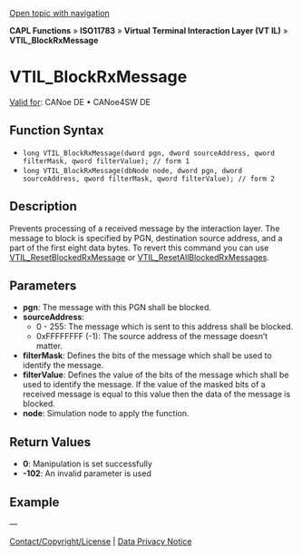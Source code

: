 [Open topic with navigation](../../../../../../CANoeDEFamily.htm#Topics/CAPLFunctions/ISO11783/ISOInteractionLayerVT/Functions/CAPLfunctionIso11783VTILBlockRxMessage.md)

**CAPL Functions** » **ISO11783** » **Virtual Terminal Interaction Layer (VT IL)** » **VTIL_BlockRxMessage**

# VTIL_BlockRxMessage

[Valid for](../../../../Shared/FeatureAvailability.md): CANoe DE • CANoe4SW DE

## Function Syntax

- `long VTIL_BlockRxMessage(dword pgn, dword sourceAddress, qword filterMask, qword filterValue); // form 1`
- `long VTIL_BlockRxMessage(dbNode node, dword pgn, dword sourceAddress, qword filterMask, qword filterValue); // form 2`

## Description

Prevents processing of a received message by the interaction layer. The message to block is specified by PGN, destination source address, and a part of the first eight data bytes. To revert this command you can use [VTIL_ResetBlockedRxMessage](CAPLfunctionIso11783VTILResetBlockedRxMessage.md) or [VTIL_ResetAllBlockedRxMessages](CAPLfunctionIso11783VTILResetAllBlockedRxMessages.md).

## Parameters

- **pgn**: The message with this PGN shall be blocked.
- **sourceAddress**:
  - 0 - 255: The message which is sent to this address shall be blocked.
  - 0xFFFFFFFF (-1): The source address of the message doesn’t matter.
- **filterMask**: Defines the bits of the message which shall be used to identify the message.
- **filterValue**: Defines the value of the bits of the message which shall be used to identify the message. If the value of the masked bits of a received message is equal to this value then the data of the message is blocked.
- **node**: Simulation node to apply the function.

## Return Values

- **0**: Manipulation is set successfully
- **-102**: An invalid parameter is used

## Example

—

[Contact/Copyright/License](../../../../Shared/ContactCopyrightLicense.md) | [Data Privacy Notice](https://www.vector.com/int/en/company/get-info/privacy-policy/)
